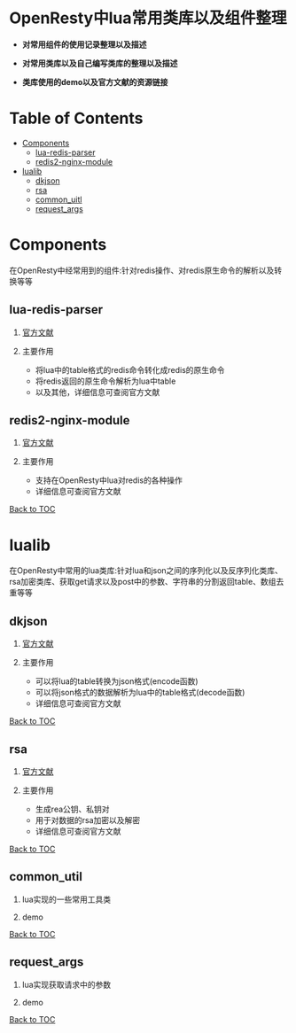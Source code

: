 # OpenResty中lua常用类库以及组件整理

* **对常用组件的使用记录整理以及描述**

* **对常用类库以及自己编写类库的整理以及描述**

* **类库使用的demo以及官方文献的资源链接**

Table of Contents
=================

* [Components](#Components)
    * [lua-redis-parser](#lua-redis-parser)
    * [redis2-nginx-module](#redis2-nginx-module)
* [lualib](#lualib)
    * [dkjson](#dkjson)
    * [rsa](#rsa)
    * [common_uitl](#common_util)
    * [request_args](#request_args)

Components
==========

在OpenResty中经常用到的组件:针对redis操作、对redis原生命令的解析以及转换等等

lua-redis-parser
----------------

1. [官方文献](https://github.com/openresty/lua-redis-parser#parse_reply) 

2. 主要作用
    * 将lua中的table格式的redis命令转化成redis的原生命令
    * 将redis返回的原生命令解析为lua中table
    * 以及其他，详细信息可查阅官方文献

redis2-nginx-module
-------------------

1. [官方文献](https://github.com/openresty/redis2-nginx-module) 

2. 主要作用
    * 支持在OpenResty中lua对redis的各种操作
    * 详细信息可查阅官方文献

[Back to TOC](#table-of-contents)

lualib
======

在OpenResty中常用的lua类库:针对lua和json之间的序列化以及反序列化类库、rsa加密类库、获取get请求以及post中的参数、字符串的分割返回table、数组去重等等

dkjson
------

1. [官方文献](http://dkolf.de/src/dkjson-lua.fsl/home) 

2. 主要作用
    * 可以将lua的table转换为json格式(encode函数)
    * 可以将json格式的数据解析为lua中的table格式(decode函数)
    * 详细信息可查阅官方文献

[Back to TOC](#table-of-contents)

rsa
---

1. [官方文献](https://github.com/spacewander/lua-resty-rsa) 

2. 主要作用
    * 生成rea公钥、私钥对
    * 用于对数据的rsa加密以及解密
    * 详细信息可查阅官方文献

[Back to TOC](#table-of-contents)

common_util
-----------

1. lua实现的一些常用工具类

2. demo

[Back to TOC](#table-of-contents)

request_args
------------

1. lua实现获取请求中的参数

2. demo

[Back to TOC](#table-of-contents)
